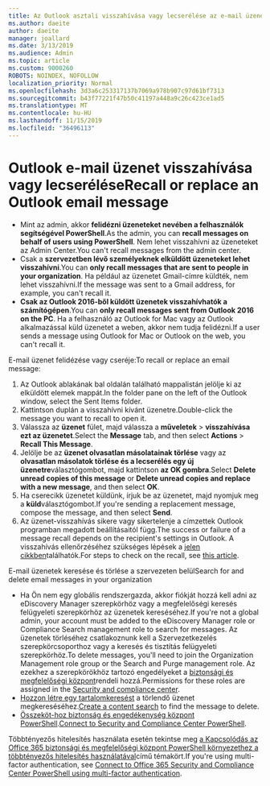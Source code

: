 ```yaml
---
title: Az Outlook asztali visszahívása vagy lecserélése az e-mail üzenetre
ms.author: daeite
author: daeite
manager: joallard
ms.date: 3/13/2019
ms.audience: Admin
ms.topic: article
ms.custom: 9000260
ROBOTS: NOINDEX, NOFOLLOW
localization_priority: Normal
ms.openlocfilehash: 3d3a6c253317137b7069a978b907c97d61bf7313
ms.sourcegitcommit: b43f77221f47b50c41197a448a9c26c423ce1ad5
ms.translationtype: MT
ms.contentlocale: hu-HU
ms.lasthandoff: 11/15/2019
ms.locfileid: "36496113"
---
```

# <a name="recall-or-replace-an-outlook-email-message"></a><span data-ttu-id="482df-102">Outlook e-mail üzenet visszahívása vagy lecserélése</span><span class="sxs-lookup"><span data-stu-id="482df-102">Recall or replace an Outlook email message</span></span>

- <span data-ttu-id="482df-103">Mint az admin, akkor **felidézni üzeneteket nevében a felhasználók segítségével PowerShell**.</span><span class="sxs-lookup"><span data-stu-id="482df-103">As the admin, you can **recall messages on behalf of users using PowerShell**.</span></span> <span data-ttu-id="482df-104">Nem lehet visszahívni az üzeneteket az Admin Center.</span><span class="sxs-lookup"><span data-stu-id="482df-104">You can't recall messages from the admin center.</span></span>
- <span data-ttu-id="482df-105">Csak a **szervezetben lévő személyeknek elküldött üzeneteket lehet visszahívni**.</span><span class="sxs-lookup"><span data-stu-id="482df-105">You can **only recall messages that are sent to people in your organization**.</span></span> <span data-ttu-id="482df-106">Ha például az üzenetet Gmail-címre küldték, nem lehet visszahívni.</span><span class="sxs-lookup"><span data-stu-id="482df-106">If the message was sent to a Gmail address, for example, you can't recall it.</span></span>
- <span data-ttu-id="482df-107">**Csak az Outlook 2016-ből küldött üzenetek visszahívhatók a számítógépen**.</span><span class="sxs-lookup"><span data-stu-id="482df-107">You can **only recall messages sent from Outlook 2016 on the PC**.</span></span> <span data-ttu-id="482df-108">Ha a felhasználó az Outlook for Mac vagy az Outlook alkalmazással küld üzenetet a weben, akkor nem tudja felidézni.</span><span class="sxs-lookup"><span data-stu-id="482df-108">If a user sends a message using Outlook for Mac or Outlook on the web, you can't recall it.</span></span>

<span data-ttu-id="482df-109">E-mail üzenet felidézése vagy cseréje:</span><span class="sxs-lookup"><span data-stu-id="482df-109">To recall or replace an email message:</span></span>

1. <span data-ttu-id="482df-110">Az Outlook ablakának bal oldalán található mappalistán jelölje ki az elküldött elemek mappát.</span><span class="sxs-lookup"><span data-stu-id="482df-110">In the folder pane on the left of the Outlook window, select the Sent Items folder.</span></span>
1. <span data-ttu-id="482df-111">Kattintson duplán a visszahívni kívánt üzenetre.</span><span class="sxs-lookup"><span data-stu-id="482df-111">Double-click the message you want to recall to open it.</span></span>
1. <span data-ttu-id="482df-112">Válassza az **üzenet** fület, majd válassza a **műveletek** > **visszahívása ezt az üzenetet**.</span><span class="sxs-lookup"><span data-stu-id="482df-112">Select the **Message** tab, and then select **Actions** > **Recall This Message**.</span></span>
1. <span data-ttu-id="482df-113">Jelölje be az **üzenet olvasatlan másolatainak törlése** vagy az **olvasatlan másolatok törlése és a lecserélés egy új üzenetre**választógombot, majd kattintson **az OK gombra**.</span><span class="sxs-lookup"><span data-stu-id="482df-113">Select **Delete unread copies of this message** or **Delete unread copies and replace with a new message**, and then select **OK**.</span></span>
1. <span data-ttu-id="482df-114">Ha cserecikk üzenetet küldünk, írjuk be az üzenetet, majd nyomjuk meg a **küld**választógombot.</span><span class="sxs-lookup"><span data-stu-id="482df-114">If you're sending a replacement message, compose the message, and then select **Send**.</span></span>
1. <span data-ttu-id="482df-115">Az üzenet-visszahívás sikere vagy sikertelenje a címzettek Outlook programban megadott beállításaitól függ.</span><span class="sxs-lookup"><span data-stu-id="482df-115">The success or failure of a message recall depends on the recipient's settings in Outlook.</span></span> <span data-ttu-id="482df-116">A visszahívás ellenőrzéséhez szükséges lépések a [jelen cikkben](https://support.office.com/article/35027f88-d655-4554-b4f8-6c0729a723a0)találhatók.</span><span class="sxs-lookup"><span data-stu-id="482df-116">For steps to check on the recall, see [this article](https://support.office.com/article/35027f88-d655-4554-b4f8-6c0729a723a0).</span></span>

<span data-ttu-id="482df-117">E-mail üzenetek keresése és törlése a szervezeten belül</span><span class="sxs-lookup"><span data-stu-id="482df-117">Search for and delete email messages in your organization</span></span>

- <span data-ttu-id="482df-118">Ha Ön nem egy globális rendszergazda, akkor fiókját hozzá kell adni az eDiscovery Manager szerepkörhöz vagy a megfelelőségi keresés felügyeleti szerepkörhöz az üzenetek kereséséhez.</span><span class="sxs-lookup"><span data-stu-id="482df-118">If you're not a global admin, your account must be added to the eDiscovery Manager role or Compliance Search management role to search for messages.</span></span> <span data-ttu-id="482df-119">Az üzenetek törléséhez csatlakoznunk kell a Szervezetkezelés szerepkörcsoporthoz vagy a keresés és tisztítás felügyeleti szerepkörhöz.</span><span class="sxs-lookup"><span data-stu-id="482df-119">To delete messages, you'll need to join the Organization Management role group or the Search and Purge management role.</span></span> <span data-ttu-id="482df-120">Az ezekhez a szerepkörökhöz tartozó engedélyeket a [biztonsági és megfelelőségi központ](https://go.microsoft.com/fwlink/?linkid=2083731)rendeli hozzá.</span><span class="sxs-lookup"><span data-stu-id="482df-120">Permissions for these roles are assigned in the [Security and compliance center](https://go.microsoft.com/fwlink/?linkid=2083731).</span></span>
- <span data-ttu-id="482df-121">[Hozzon létre egy tartalomkeresést](https://docs.microsoft.com/office365/securitycompliance/content-search) a törlendő üzenet megkereséséhez.</span><span class="sxs-lookup"><span data-stu-id="482df-121">[Create a content search](https://docs.microsoft.com/office365/securitycompliance/content-search) to find the message to delete.</span></span>
- <span data-ttu-id="482df-122">[Összeköt-hoz biztonság és engedékenység központ PowerShell](https://docs.microsoft.com/powershell/exchange/office-365-scc/connect-to-scc-powershell/connect-to-scc-powershell?view=exchange-ps).</span><span class="sxs-lookup"><span data-stu-id="482df-122">[Connect to Security and Compliance Center PowerShell](https://docs.microsoft.com/powershell/exchange/office-365-scc/connect-to-scc-powershell/connect-to-scc-powershell?view=exchange-ps).</span></span>

<span data-ttu-id="482df-123">Többtényezős hitelesítés használata esetén tekintse meg [a Kapcsolódás az Office 365 biztonsági és megfelelőségi központ PowerShell környezethez a többtényezős hitelesítés használatával](https://docs.microsoft.com/powershell/exchange/office-365-scc/connect-to-scc-powershell/mfa-connect-to-scc-powershell?view=exchange-ps)című témakört.</span><span class="sxs-lookup"><span data-stu-id="482df-123">If you're using multi-factor authentication, see [Connect to Office 365 Security and Compliance Center PowerShell using multi-factor authentication](https://docs.microsoft.com/powershell/exchange/office-365-scc/connect-to-scc-powershell/mfa-connect-to-scc-powershell?view=exchange-ps).</span></span>